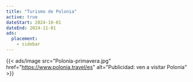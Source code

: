 ```yaml
---
title: "Turismo de Polonia"
active: true
dateStart: 2024-10-01
dateEnd: 2024-11-01
ads:
  placement:
    - sidebar
---
```



{{< ads/image src="Polonia-primavera.jpg" href="https://www.polonia.travel/es" alt="Publicidad: ven a visitar Polonia" >}}
